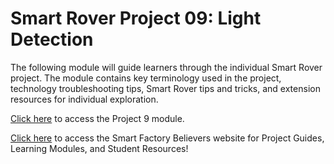 # Smart Rover Project 09: Light Detection
The following module will guide learners through the individual Smart Rover project. The module contains key terminology used in the project, technology troubleshooting tips, Smart Rover tips and tricks, and extension resources for individual exploration. 

[Click here](https://dolmlh5574izq.cloudfront.net/learning-modules/project-9-light-detection/index.html) to access the Project 9 module.

[Click here](https://dolmlh5574izq.cloudfront.net/purpose.html) to access the Smart Factory Believers website for Project Guides, Learning Modules, and Student Resources!